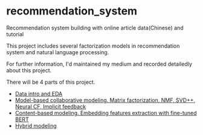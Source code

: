 # recommendation_system
Recommendation system building with online article data(Chinese) and tutorial

This project includes several factorization models in recommendation system and natural language processing.

For further information, I'd maintained my medium and recorded detailedly about this project. 

There will be 4 parts of this project.
* [Data intro and EDA](https://medium.com/@a26006587/implicit-feedback-recommendation-system-i-intro-and-datasets-eda-eda16764602a) 
* [Model-based collaborative modeling. Matrix factorization, NMF, SVD++, Neural CF, Implicit feedback](https://medium.com/@a26006587/implicit-feedback-recommendation-system-ii-collaborative-filtering-27be600197f1)
* [Content-based modeling. Embedding features extraction with fine-tuned BERT](https://medium.com/@a26006587/implicit-feedback-recommendation-system-iii-content-based-recommendation-f607264c0355)
* [Hybrid modeling](https://medium.com/@a26006587/implicit-feedback-recommendation-system-iv-hybrid-recommendation-f966b34e2bc9)


